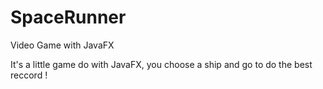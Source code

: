 # SpaceRunner
Video Game with JavaFX

It's a little game do with JavaFX, you choose a ship and go to do the best reccord !
